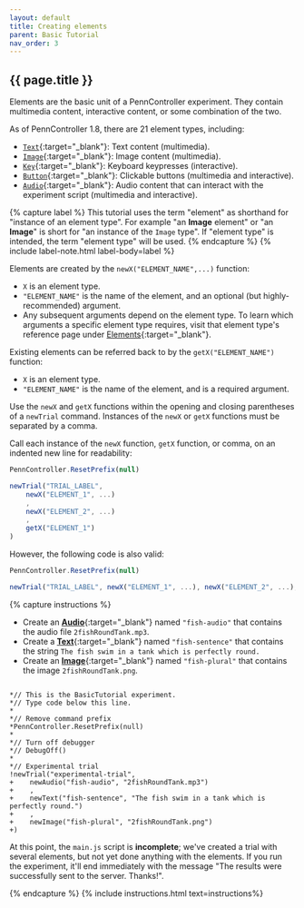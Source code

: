 ```yaml
---
layout: default
title: Creating elements
parent: Basic Tutorial
nav_order: 3
---
```


## {{ page.title }}

Elements are the basic unit of a PennController experiment. They contain multimedia content, interactive content, or some combination of the two.

As of PennController 1.8, there are 21 element types, including: 

+ [`Text`]({{site.baseurl}}/docs/elements/text){:target="_blank"}: Text content (multimedia).
+ [`Image`]({{site.baseurl}}/docs/elements/image){:target="_blank"}: Image content (multimedia).
+ [`Key`]({{site.baseurl}}/docs/elements/key){:target="_blank"}: Keyboard keypresses (interactive).
+ [`Button`]({{site.baseurl}}/docs/elements/button){:target="_blank"}: Clickable buttons (multimedia and interactive).
+ [`Audio`]({{site.baseurl}}/docs/elements/audio){:target="_blank"}: Audio content that can interact with the experiment script (multimedia and interactive).

{% capture label %}
This tutorial uses the term "element" as shorthand for "instance of an element type". For example "an **Image** element" or "an **Image**" is short for "an instance of the `Image` type". If "element type" is intended, the term "element type" will be used.
{% endcapture %}
{% include label-note.html label-body=label  %}

Elements are created by the `newX("ELEMENT_NAME",...)` function:

+ `X` is an element type.
+ `"ELEMENT_NAME"` is the name of the element, and an optional (but highly-recommended) argument.
+ Any subsequent arguments depend on the element type. To learn which arguments a specific element type requires, visit that element type's reference page under [Elements]({{site.baseurl}}/docs/elements){:target="_blank"}.

Existing elements can be referred back to by the `getX("ELEMENT_NAME")` function:

+ `X` is an element type.
+ `"ELEMENT_NAME"` is the name of the element, and is a required argument.

Use the `newX` and `getX` functions within the opening and closing parentheses of a `newTrial` command. Instances of the `newX` or `getX` functions must be separated by a comma.

Call each instance of the `newX` function, `getX` function, or comma, on an indented new line for readability:
```javascript
PennController.ResetPrefix(null)

newTrial("TRIAL_LABEL",
    newX("ELEMENT_1", ...)
    ,
    newX("ELEMENT_2", ...)
    ,
    getX("ELEMENT_1")
)
```

However, the following code is also valid:
```javascript
PennController.ResetPrefix(null)

newTrial("TRIAL_LABEL", newX("ELEMENT_1", ...), newX("ELEMENT_2", ...), getX("ELEMENT_1"))
```

{% capture instructions %}
+ Create an [**Audio**]({{site.baseurl}}/docs/elements/audio){:target="_blank"} named `"fish-audio"` that contains the audio file `2fishRoundTank.mp3`.
+ Create a [**Text**]({{site.baseurl}}/docs/elements/text){:target="_blank"} named `"fish-sentence"` that contains the string `The fish swim in a tank which is perfectly round.`
+ Create an [**Image**]({{site.baseurl}}/docs/elements/image){:target="_blank"} named `"fish-plural"` that contains the image `2fishRoundTank.png`.

<pre><code class="language-diff-javascript diff-highlight"> 
*// This is the BasicTutorial experiment.
*// Type code below this line.
*
*// Remove command prefix
*PennController.ResetPrefix(null)
*
*// Turn off debugger
*// DebugOff()
*
*// Experimental trial
!newTrial("experimental-trial",
+    newAudio("fish-audio", "2fishRoundTank.mp3")
+    ,
+    newText("fish-sentence", "The fish swim in a tank which is perfectly round.")
+    ,
+    newImage("fish-plural", "2fishRoundTank.png")    
+)
</code></pre>

At this point, the `main.js` script is **incomplete**; we've created a trial with several elements, but not yet done anything with the elements. If you run the experiment, it'll end immediately with the message "The results were successfully sent to the server. Thanks!". 

{% endcapture %}
{% include instructions.html text=instructions%}

